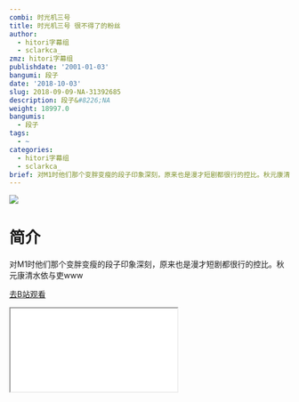 ```yaml
---
combi: 时光机三号
title: 时光机三号 很不得了的粉丝
author:
  - hitori字幕组
  - sclarkca_
zmz: hitori字幕组
publishdate: '2001-01-03'
bangumi: 段子
date: '2018-10-03'
slug: 2018-09-09-NA-31392685
description: 段子&#8226;NA
weight: 18997.0
bangumis:
  - 段子
tags:
  - ~
categories:
  - hitori字幕组
  - sclarkca_
brief: 对M1时他们那个变胖变瘦的段子印象深刻，原来也是漫才短剧都很行的控比。秋元康清水依与吏www
---
```



![](https://i.imgur.com/05iUJAK.jpg)

# 简介  
对M1时他们那个变胖变瘦的段子印象深刻，原来也是漫才短剧都很行的控比。秋元康清水依与吏www  

[去B站观看](https://www.bilibili.com/video/av31392685/)
<div class ="resp-container"><iframe class="testiframe" src="//player.bilibili.com/player.html?aid=31392685"", scrolling="no", allowfullscreen="true" > </iframe></div> 
